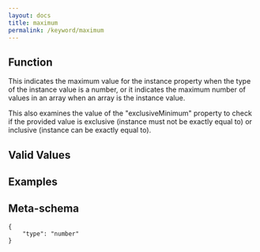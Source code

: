 ```yaml
---
layout: docs
title: maximum
permalink: /keyword/maximum
---
```


## Function

This indicates the maximum value for the instance property when the type of the instance value is a number, or it indicates the maximum number of values in an array when an array is the instance value.

This also examines the value of the "exclusiveMinimum" property to check if the provided value is exclusive (instance must not be exactly equal to) or inclusive (instance can be exactly equal to).


## Valid Values


## Examples


## Meta-schema

	{
		"type": "number"
	}

